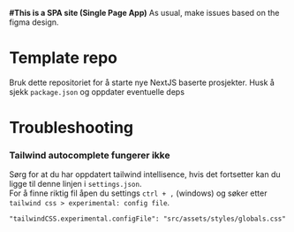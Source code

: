 **#This is a SPA site (Single Page App)**
As usual, make issues based on the figma design. 




# Template repo
Bruk dette repositoriet for å starte nye NextJS baserte prosjekter. Husk å sjekk `package.json` og oppdater eventuelle deps

# Troubleshooting
### Tailwind autocomplete fungerer ikke
Sørg for at du har oppdatert tailwind intellisence, hvis det fortsetter kan du ligge til denne linjen i `settings.json`.</br>
For å finne riktig fil åpen du settings `ctrl + ,` (windows) og søker etter `tailwind css > experimental: config file`.
```console
"tailwindCSS.experimental.configFile": "src/assets/styles/globals.css"
```

